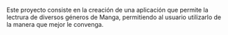 Este proyecto consiste en la creación de una aplicación que permite la lectrura de diversos géneros de Manga, permitiendo al usuario utilizarlo 
de la manera que mejor le convenga.

